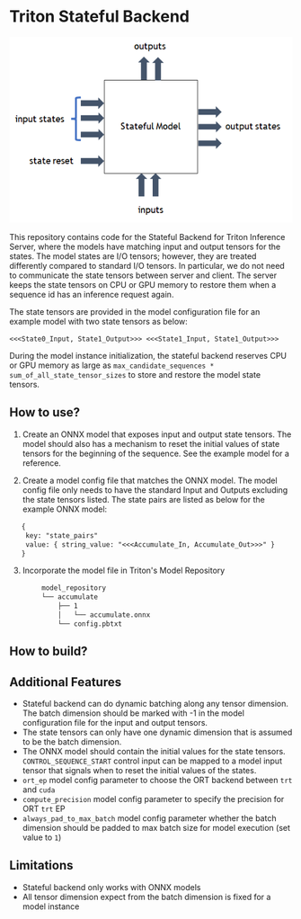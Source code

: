 # Triton Stateful Backend
![alt text](stateful_backend.png)

This repository contains code for the Stateful Backend for Triton Inference Server, where the models have matching input and output tensors for the states. The model states are I/O tensors; however, they are treated differently compared to standard I/O tensors. In particular, we do not need to communicate the state tensors between server and client. The server keeps the state tensors on CPU or GPU memory to restore them when a sequence id has an inference request again.

The state tensors are provided in the model configuration file for an example model with two state tensors as below:
```
<<<State0_Input, State1_Output>>> <<<State1_Input, State1_Output>>>   
```

During the model instance initialization, the stateful backend reserves CPU or GPU memory as large as `max_candidate_sequences * sum_of_all_state_tensor_sizes` to store and restore the model state tensors. 

## How to use?
1. Create an ONNX model that exposes input and output state tensors. The model
   should also has a mechanism to reset the initial values of state tensors for
   the beginning of the sequence. See the example model for a reference.
 

2. Create a model config file that matches the ONNX model. The model config file
   only needs to have the standard Input and Outputs excluding the state tensors
   listed. The state pairs are listed as below for the example ONNX model:

```
   {
    key: "state_pairs"
    value: { string_value: "<<<Accumulate_In, Accumulate_Out>>>" }
   }
```

3. Incorporate the model file in Triton's Model Repository

```
        model_repository
        └── accumulate
            ├── 1
            │   └── accumulate.onnx
            └── config.pbtxt

```

## How to build?

## Additional Features 
* Stateful backend can do dynamic batching along any tensor dimension. The batch dimension should be marked with -1 in the model configuration file for the input and output tensors. 
* The state tensors can only have one dynamic dimension that is assumed to be the batch dimension. 
* The ONNX model should contain the initial values for the state tensors. `CONTROL_SEQUENCE_START` control input can be mapped to a model input tensor that signals when to reset the initial values of the states.
* `ort_ep` model config parameter to choose the ORT backend between `trt` and `cuda`
* `compute_precision` model config parameter to specify the precision for ORT `trt` EP
* `always_pad_to_max_batch` model config parameter whether the batch dimension should be padded to max batch size for model execution (set value to `1`)


## Limitations
* Stateful backend only works with ONNX models
* All tensor dimension expect from the batch dimension is fixed for a model instance
